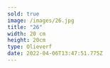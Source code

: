 ```yaml
---
sold: true
image: /images/26.jpg
title: "26"
width: 20 cm
height: 20cm
type: Olieverf
date: 2022-04-06T13:47:51.775Z
---
```

